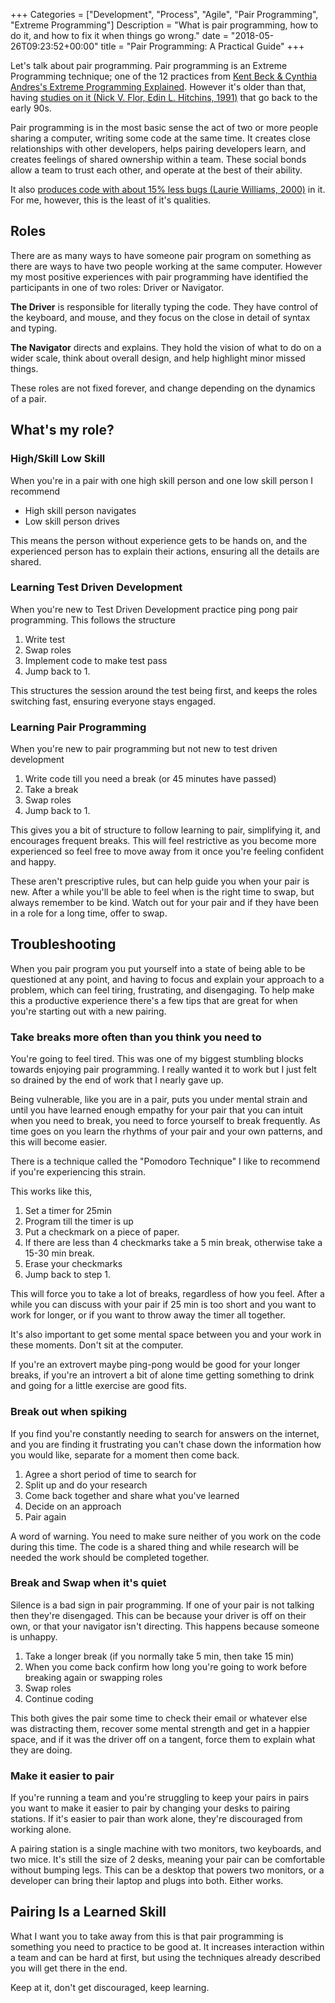 +++
Categories = ["Development", "Process", "Agile", "Pair Programming", "Extreme Programming"]
Description = "What is pair programming, how to do it, and how to fix it when things go wrong."
date = "2018-05-26T09:23:52+00:00"
title = "Pair Programming: A Practical Guide"
+++

Let's talk about pair programming. Pair programming is an Extreme Programming technique; one of the 12 practices from [Kent Beck & Cynthia Andres's Extreme Programming Explained](https://www.goodreads.com/book/show/67833.Extreme_Programming_Explained). However it's older than that, having [studies on it (Nick V. Flor, Edin L. Hitchins, 1991)](https://books.google.co.uk/books?id=KT_bpSSJBgcC&pg=PA36&redir_esc=y#v=onepage&q&f=false) that go back to the early 90s.

Pair programming is in the most basic sense the act of two or more people sharing a computer, writing some code at the same time. It creates close relationships with other developers, helps pairing developers learn, and creates feelings of shared ownership within a team. These social bonds allow a team to trust each other, and operate at the best of their ability.

It also [produces code with about 15% less bugs (Laurie Williams, 2000)](https://collaboration.csc.ncsu.edu/laurie/Papers/dissertation.pdf) in it. For me, however, this is the least of it's qualities.

## Roles

There are as many ways to have someone pair program on something as there are ways to have two people working at the same computer. However my most positive experiences with pair programming have identified the participants in one of two roles: Driver or Navigator.

**The Driver** is responsible for literally typing the code. They have control of the keyboard, and mouse, and they focus on the close in detail of syntax and typing.

**The Navigator** directs and explains. They hold the vision of what to do on a wider scale, think about overall design, and help highlight minor missed things.

These roles are not fixed forever, and change depending on the dynamics of a pair.

## What's my role?

### High/Skill Low Skill

When you're in a pair with one high skill person and one low skill person I recommend

* High skill person navigates
* Low skill person drives

This means the person without experience gets to be hands on, and the experienced person has to explain their actions, ensuring all the details are shared.

### Learning Test Driven Development

When you're new to Test Driven Development practice ping pong pair programming. This follows the structure

1.  Write test
2.  Swap roles
3.  Implement code to make test pass
4.  Jump back to 1.

This structures the session around the test being first, and keeps the roles switching fast, ensuring everyone stays engaged.

### Learning Pair Programming

When you're new to pair programming but not new to test driven development

1.  Write code till you need a break (or 45 minutes have passed)
2.  Take a break
3.  Swap roles
4.  Jump back to 1.

This gives you a bit of structure to follow learning to pair, simplifying it, and encourages frequent breaks. This will feel restrictive as you become more experienced so feel free to move away from it once you're feeling confident and happy.

These aren't prescriptive rules, but can help guide you when your pair is new. After a while you'll be able to feel when is the right time to swap, but always remember to be kind. Watch out for your pair and if they have been in a role for a long time, offer to swap.

## Troubleshooting

When you pair program you put yourself into a state of being able to be questioned at any point, and having to focus and explain your approach to a problem, which can feel tiring, frustrating, and disengaging. To help make this a productive experience there's a few tips that are great for when you're starting out with a new pairing.

### Take breaks more often than you think you need to

You're going to feel tired. This was one of my biggest stumbling blocks towards enjoying pair programming. I really wanted it to work but I just felt so drained by the end of work that I nearly gave up.

Being vulnerable, like you are in a pair, puts you under mental strain and until you have learned enough empathy for your pair that you can intuit when you need to break, you need to force yourself to break frequently. As time goes on you learn the rhythms of your pair and your own patterns, and this will become easier.

There is a technique called the "Pomodoro Technique" I like to recommend if you're experiencing this strain.

This works like this,

1.  Set a timer for 25min
2.  Program till the timer is up
3.  Put a checkmark on a piece of paper.
4.  If there are less than 4 checkmarks take a 5 min break, otherwise take a 15-30 min break.
5.  Erase your checkmarks
6.  Jump back to step 1.

This will force you to take a lot of breaks, regardless of how you feel. After a while you can discuss with your pair if 25 min is too short and you want to work for longer, or if you want to throw away the timer all together.

It's also important to get some mental space between you and your work in these moments. Don't sit at the computer.

If you're an extrovert maybe ping-pong would be good for your longer breaks, if you're an introvert a bit of alone time getting something to drink and going for a little exercise are good fits.

### Break out when spiking

If you find you're constantly needing to search for answers on the internet, and you are finding it frustrating you can't chase down the information how you would like, separate for a moment then come back.

1.  Agree a short period of time to search for
2.  Split up and do your research
3.  Come back together and share what you've learned
4.  Decide on an approach
5.  Pair again

A word of warning. You need to make sure neither of you work on the code during this time. The code is a shared thing and while research will be needed the work should be completed together.

### Break and Swap when it's quiet

Silence is a bad sign in pair programming. If one of your pair is not talking then they're disengaged. This can be because your driver is off on their own, or that your navigator isn't directing. This happens because someone is unhappy.

1.  Take a longer break (if you normally take 5 min, then take 15 min)
2.  When you come back confirm how long you're going to work before breaking again or swapping roles
3.  Swap roles
4.  Continue coding

This both gives the pair some time to check their email or whatever else was distracting them, recover some mental strength and get in a happier space, and if it was the driver off on a tangent, force them to explain what they are doing.

### Make it easier to pair

If you're running a team and you're struggling to keep your pairs in pairs you want to make it easier to pair by changing your desks to pairing stations. If it's easier to pair than work alone, they're discouraged from working alone.

A pairing station is a single machine with two monitors, two keyboards, and two mice. It's still the size of 2 desks, meaning your pair can be comfortable without bumping legs. This can be a desktop that powers two monitors, or a developer can bring their laptop and plugs into both. Either works.

## Pairing Is a Learned Skill

What I want you to take away from this is that pair programming is something you need to practice to be good at. It increases interaction within a team and can be hard at first, but using the techniques already described you will get there in the end.

Keep at it, don't get discouraged, keep learning.
